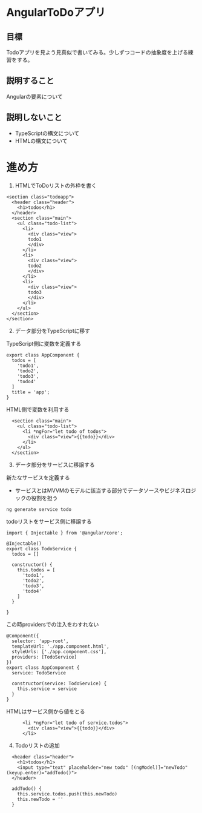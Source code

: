 # AngularToDoアプリ

## 目標

Todoアプリを見よう見真似で書いてみる。少しずつコードの抽象度を上げる練習をする。

## 説明すること

Angularの要素について

## 説明しないこと

* TypeScriptの構文について
* HTMLの構文について

# 進め方

1. HTMLでToDoリストの外枠を書く
```
<section class="todoapp">
  <header class="header">
    <h1>todos</h1>
  </header>
  <section class="main">
    <ul class="todo-list">
      <li>
        <div class="view">
        todo1
        </div>
      </li>
      <li>
        <div class="view">
        todo2
        </div>
      </li>
      <li>
        <div class="view">
        todo3
        </div>
      </li>
    </ul>
  </section>
</section>
```


2. データ部分をTypeScriptに移す

TypeScript側に変数を定義する
```
export class AppComponent {
  todos = [
    'todo1',
    'todo2',
    'todo3',
    'todo4'
  ]
  title = 'app';
}
```

HTML側で変数を利用する
```
  <section class="main">
    <ul class="todo-list">
      <li *ngFor="let todo of todos">
        <div class="view">{{todo}}</div>
      </li>
    </ul>
  </section>
```

3. データ部分をサービスに移譲する

新たなサービスを定義する

* サービスとはMVVMのモデルに該当する部分でデータソースやビジネスロジックの役割を担う

`ng generate service todo`

todoリストをサービス側に移譲する

```
import { Injectable } from '@angular/core';

@Injectable()
export class TodoService {
  todos = []

  constructor() {
    this.todos = [
      'todo1',
      'todo2',
      'todo3',
      'todo4'
    ]
  }

}
```

この時providersでの注入をわすれない
```
@Component({
  selector: 'app-root',
  templateUrl: './app.component.html',
  styleUrls: ['./app.component.css'],
  providers: [TodoService]
})
export class AppComponent {
  service: TodoService

  constructor(service: TodoService) {
    this.service = service
  }
}
```

HTMLはサービス側から値をとる

```
      <li *ngFor="let todo of service.todos">
        <div class="view">{{todo}}</div>
      </li>

```

4. Todoリストの追加
```
  <header class="header">
    <h1>todos</h1>
    <input type="text" placeholder="new todo" [(ngModel)]="newTodo" (keyup.enter)="addTodo()">
  </header>
```

```
  addTodo() {
    this.service.todos.push(this.newTodo)
    this.newTodo = ''
  }
```
